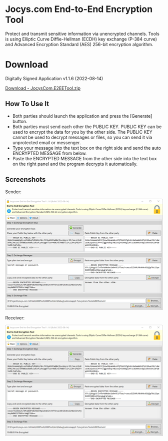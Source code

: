 # Jocys.com End-to-End Encryption Tool

Protect and transmit sensitive information via unencrypted channels. Tools is using Elliptic Curve Diffie-Hellman (ECDH) key exchange (P-384 curve) and Advanced Encryption Standard (AES) 256-bit encryption algorithm.

# Download

Digitally Signed Application v1.1.6 (2022-08-14)

[Download - JocysCom.E2EETool.zip](https://github.com/JocysCom/E2EETool/releases/download/1.0.0/JocysCom.Tools.E2EETool.zip)

## How To Use It

- Both parties should launch the application and press the [Generate] button.
- Both parties must send each other the PUBLIC KEY. PUBLIC KEY can be used to encrypt the data for you by the other side. The PUBLIC KEY cannot be used to decrypt messages or files, so you can send it via unprotected email or messenger.
- Type your message into the text box on the right side and send the auto ENCRYPTED MESSAGE from below.
- Paste the ENCRYPTED MESSAGE from the other side into the text box on the right panel and the program decrypts it automatically.

## Screenshots

Sender:

![E2EETool](https://github.com/JocysCom/E2EETool/blob/main/Documents/Images/JocysCom.Tools.E2EETool.png?raw=true "E2EETool")

Receiver:

![E2EETool](https://github.com/JocysCom/E2EETool/blob/main/Documents/Images/JocysCom.Tools.E2EETool.png?raw=true "E2EETool")
